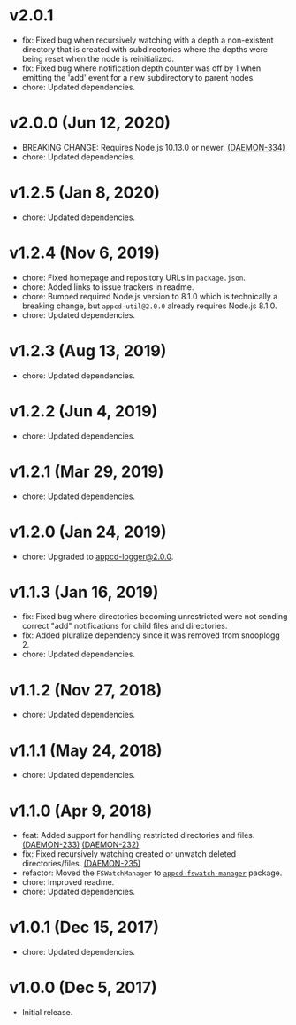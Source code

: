 # v2.0.1

 * fix: Fixed bug when recursively watching with a depth a non-existent directory that is created
   with subdirectories where the depths were being reset when the node is reinitialized.
 * fix: Fixed bug where notification depth counter was off by 1 when emitting the 'add' event for a
   new subdirectory to parent nodes.
 * chore: Updated dependencies.

# v2.0.0 (Jun 12, 2020)

 * BREAKING CHANGE: Requires Node.js 10.13.0 or newer.
   [(DAEMON-334)](https://jira.appcelerator.org/browse/DAEMON-334)
 * chore: Updated dependencies.

# v1.2.5 (Jan 8, 2020)

 * chore: Updated dependencies.

# v1.2.4 (Nov 6, 2019)

 * chore: Fixed homepage and repository URLs in `package.json`.
 * chore: Added links to issue trackers in readme.
 * chore: Bumped required Node.js version to 8.1.0 which is technically a breaking change, but
   `appcd-util@2.0.0` already requires Node.js 8.1.0.
 * chore: Updated dependencies.

# v1.2.3 (Aug 13, 2019)

 * chore: Updated dependencies.

# v1.2.2 (Jun 4, 2019)

 * chore: Updated dependencies.

# v1.2.1 (Mar 29, 2019)

 * chore: Updated dependencies.

# v1.2.0 (Jan 24, 2019)

 * chore: Upgraded to appcd-logger@2.0.0.

# v1.1.3 (Jan 16, 2019)

 * fix: Fixed bug where directories becoming unrestricted were not sending correct "add"
   notifications for child files and directories.
 * fix: Added pluralize dependency since it was removed from snooplogg 2.
 * chore: Updated dependencies.

# v1.1.2 (Nov 27, 2018)

 * chore: Updated dependencies.

# v1.1.1 (May 24, 2018)

 * chore: Updated dependencies.

# v1.1.0 (Apr 9, 2018)

 * feat: Added support for handling restricted directories and files.
   [(DAEMON-233)](https://jira.appcelerator.org/browse/DAEMON-233)
   [(DAEMON-232)](https://jira.appcelerator.org/browse/DAEMON-232)
 * fix: Fixed recursively watching created or unwatch deleted directories/files.
   [(DAEMON-235)](https://jira.appcelerator.org/browse/DAEMON-235)
 * refactor: Moved the `FSWatchManager` to
   [`appcd-fswatch-manager`](https://npmjs.org/package/appcd-fswatch-manager) package.
 * chore: Improved readme.
 * chore: Updated dependencies.

# v1.0.1 (Dec 15, 2017)

 * chore: Updated dependencies.

# v1.0.0 (Dec 5, 2017)

 - Initial release.
